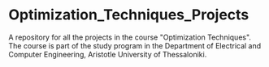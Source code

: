 # Optimization_Techniques_Projects
A repository for all the projects in the course "Optimization Techniques". The course is part of the study program in the Department of Electrical and Computer Engineering, Aristotle University of Thessaloniki.

